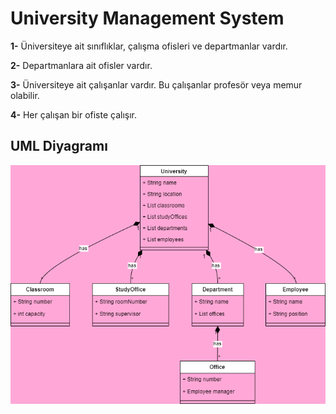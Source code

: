 # University Management System

**1-** Üniversiteye ait sınıflıklar, çalışma ofisleri ve departmanlar vardır.

**2-** Departmanlara ait ofisler vardır.

**3-** Üniversiteye ait çalışanlar vardır. Bu çalışanlar profesör veya memur olabilir.

**4-** Her çalışan bir ofiste çalışır.

## UML Diyagramı

![preview](university_uml.png)

